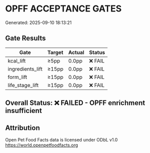 # OPFF ACCEPTANCE GATES
Generated: 2025-09-10 18:13:21

## Gate Results

| Gate | Target | Actual | Status |
|------|--------|--------|--------|
| kcal_lift | ≥5pp | 0.0pp | ❌ FAIL |
| ingredients_lift | ≥15pp | 0.0pp | ❌ FAIL |
| form_lift | ≥15pp | 0.0pp | ❌ FAIL |
| life_stage_lift | ≥15pp | 0.0pp | ❌ FAIL |

## Overall Status: ❌ FAILED - OPFF enrichment insufficient

## Attribution
Open Pet Food Facts data is licensed under ODbL v1.0
https://world.openpetfoodfacts.org

